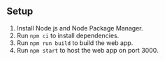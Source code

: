 ## Setup

1. Install Node.js and Node Package Manager.
2. Run `npm ci` to install dependencies.
3. Run `npm run build` to build the web app.
4. Run `npm start` to host the web app on port 3000.